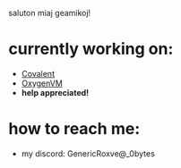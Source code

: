 saluton miaj geamikoj!

# currently working on: 
- [Covalent](https://github.com/Roxve/CovalentNightly) 
- [OxygenVM](https://github.com/Roxve/OxygenVM)
- **help appreciated!**

# how to reach me:
   - my discord: GenericRoxve@_0bytes
